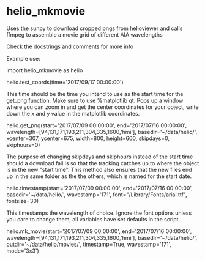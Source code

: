 # helio_mkmovie
Uses the sunpy to download cropped pngs from helioviewer and calls ffmpeg to assemble a movie grid of different AIA wavelengths


Check the docstrings and comments for more info

Example use:

import helio_mkmovie as helio

helio.test_coords(time='2017/09/17 00:00:00') 

This time should be the time you intend to use as the start time for the get_png function. Make sure to use %matplotlib qt. Pops up a window where you can zoom in and get the center coordinates for your object, write down the x and y value in the matplotlib coordinates.

helio.get_png(start='2017/07/09 00:00:00', end='2017/07/16 00:00:00', wavelength=[94,131,171,193,211,304,335,1600,'hmi'], basedir='\~/data/helio/', xcenter=307, ycenter=675, width=800, height=600, skipdays=0, skiphours=0)

The purpose of changing skipdays and skiphours instead of the start time should a download fail is so that the tracking catches up to where the object is in the new "start time". This method also ensures that the new files end up in the same folder as the the others, which is named for the start date.

helio.timestamp(start='2017/07/09 00:00:00', end='2017/07/16 00:00:00', basedir='\~/data/helio/', wavestamp='171', font="/Library/Fonts/arial.ttf", fontsize=30)

This timestamps the wavelength of choice. Ignore the font options unless you care to change them, all variables have set defaults in the script.

helio.mk_movie(start='2017/07/09 00:00:00', end='2017/07/16 00:00:00', wavelength=[94,131,171,193,211,304,335,1600,'hmi'], basedir='\~/data/helio/', outdir='\~/data/helio/movies/', timestamp=True, wavestamp='171', mode='3x3')
